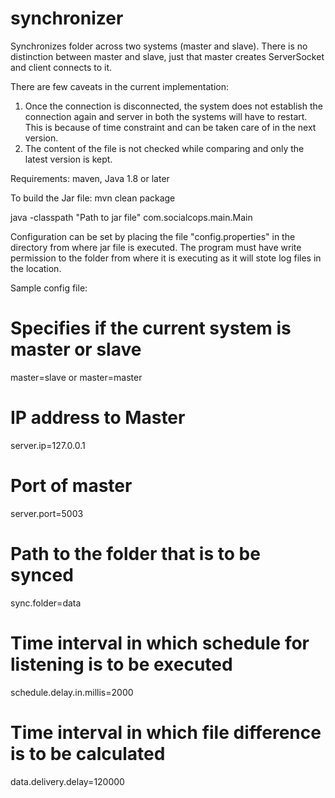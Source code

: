 # synchronizer
Synchronizes folder across two systems (master and slave). There is no distinction between master and slave, 
just that master creates ServerSocket and client connects to it.

There are few caveats in the current implementation:
1. Once the connection is disconnected, the system does not establish the connection again and server in both the systems will have to restart. 
This is because of time constraint and can be taken care of in the next version.
2. The content of the file is not checked while comparing and only the latest version is kept.


Requirements: maven, Java 1.8 or later

To build the Jar file:
mvn clean package

java -classpath "Path to jar file" com.socialcops.main.Main

Configuration can be set by placing the file "config.properties" in the directory from where jar file is executed.
The program must have write permission to the folder from where it is executing as it will stote log files in the location.

Sample config file:
# Specifies if the current system is master or slave
master=slave or master=master
# IP address to Master
server.ip=127.0.0.1 
# Port of master
server.port=5003
 # Path to the folder that is to be synced
sync.folder=data
# Time interval in which schedule for listening is to be executed
schedule.delay.in.millis=2000 
# Time interval in which file difference is to be calculated
data.delivery.delay=120000
